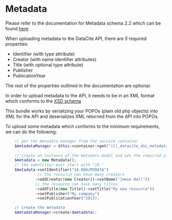 Metadata
========

Please refer to the documentation for Metadata schema 2.2 which can be found [here](http://schema.datacite.org/meta/kernel-2.2/index.html)

When uploading metadata to the DataCite API, there are *5* required properties:

* Identifier (with type attribute)
* Creator (with name identifier attributes)
* Title (with optional type attribute)
* Publisher
* PublicationYear

The rest of the properties outlined in the documentation are optional.

In order to upload metadata to the API, it needs to be in an XML format which conforms to the [XSD schema](http://schema.datacite.org/meta/kernel-2.2/metadata.xsd)

This bundle works by serializing your POPOs (plain old php objects) into XML for the API and deserializes XML returned from the API into POPOs.

To upload some metadata which conforms to the minimum requirements, we can do the following:

``` php
    // get the metadata manager from the service container
    $metadataManager = $this->container->get("ill_datacite_doi_metadata_manager");
    
    // create an instance of the metadata model and set the required attributes
    $metadata = new Metadata();
    // the identifier must start with "10."
    $metadata->setIdentifier("10.000/MYDATA")
              // the resource can have many creators
             ->addCreator(new Creator()->setName("Jamie Hall"))
             // the resource can have many titles
             ->addTitle(new Title()->setTitle("My new resource"))
             ->setPublisher("My company")
             ->setPublicationYear("2013);

    // create the metadata
    $metadataManager->create($metadata);
```
